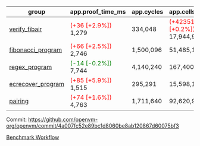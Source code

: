 | group | app.proof_time_ms | app.cycles | app.cells_used | leaf.proof_time_ms | leaf.cycles | leaf.cells_used |
| -- | -- | -- | -- | -- | -- | -- |
| [verify_fibair](https://github.com/openvm-org/openvm/blob/benchmark-results/benchmarks-pr/1490/verify_fibair-4a007fc52e89bc1d8060be8ab120867d60075bf3.md) |<span style='color: red'>(+36 [+2.9%])</span> 1,279 |  334,048 | <span style='color: red'>(+42351 [+0.2%])</span> 17,944,939 |- | - | - |
| [fibonacci_program](https://github.com/openvm-org/openvm/blob/benchmark-results/benchmarks-pr/1490/fibonacci-4a007fc52e89bc1d8060be8ab120867d60075bf3.md) |<span style='color: red'>(+66 [+2.5%])</span> 2,746 |  1,500,096 |  51,485,167 |- | - | - |
| [regex_program](https://github.com/openvm-org/openvm/blob/benchmark-results/benchmarks-pr/1490/regex-4a007fc52e89bc1d8060be8ab120867d60075bf3.md) |<span style='color: green'>(-14 [-0.2%])</span> 7,744 |  4,140,240 |  167,400,358 |- | - | - |
| [ecrecover_program](https://github.com/openvm-org/openvm/blob/benchmark-results/benchmarks-pr/1490/ecrecover-4a007fc52e89bc1d8060be8ab120867d60075bf3.md) |<span style='color: red'>(+85 [+5.9%])</span> 1,515 |  295,291 |  15,598,160 |- | - | - |
| [pairing](https://github.com/openvm-org/openvm/blob/benchmark-results/benchmarks-pr/1490/pairing-4a007fc52e89bc1d8060be8ab120867d60075bf3.md) |<span style='color: red'>(+74 [+1.6%])</span> 4,763 |  1,711,640 |  92,620,923 |- | - | - |


Commit: https://github.com/openvm-org/openvm/commit/4a007fc52e89bc1d8060be8ab120867d60075bf3

[Benchmark Workflow](https://github.com/openvm-org/openvm/actions/runs/13963230024)
